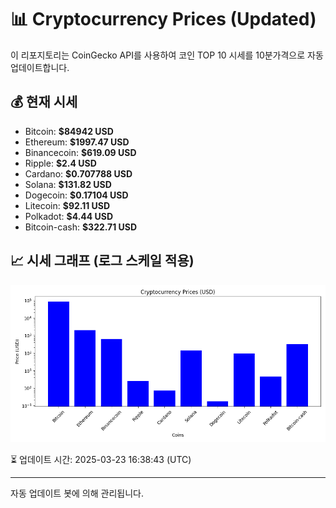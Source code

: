 
# 📊 Cryptocurrency Prices (Updated)

이 리포지토리는 CoinGecko API를 사용하여 코인 TOP 10 시세를 10분가격으로 자동 업데이트합니다.

## 💰 현재 시세
- Bitcoin: **$84942 USD**
- Ethereum: **$1997.47 USD**
- Binancecoin: **$619.09 USD**
- Ripple: **$2.4 USD**
- Cardano: **$0.707788 USD**
- Solana: **$131.82 USD**
- Dogecoin: **$0.17104 USD**
- Litecoin: **$92.11 USD**
- Polkadot: **$4.44 USD**
- Bitcoin-cash: **$322.71 USD**

## 📈 시세 그래프 (로그 스케일 적용)
![Crypto Prices](crypto_prices.png)

⏳ 업데이트 시간: 2025-03-23 16:38:43 (UTC)

---
자동 업데이트 봇에 의해 관리됩니다.

